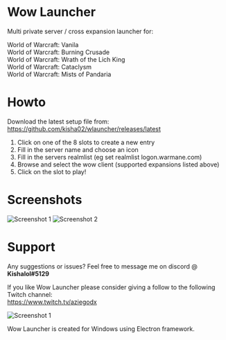 # Wow Launcher

Multi private server / cross expansion launcher for:

World of Warcraft: Vanila<br/>
World of Warcraft: Burning Crusade<br/>
World of Warcraft: Wrath of the Lich King<br/>
World of Warcraft: Cataclysm<br/>
World of Warcraft: Mists of Pandaria<br/>

# Howto

Download the latest setup file from:<br/>
https://github.com/kisha02/wlauncher/releases/latest

1. Click on one of the 8 slots to create a new entry
2. Fill in the server name and choose an icon
3. Fill in the servers realmlist (eg set realmlist logon.warmane.com)
4. Browse and select the wow client (supported expansions listed above)
5. Click on the slot to play!

# Screenshots

![Screenshot 1](https://i.ibb.co/7rzz75G/wlaunchscreenshot.jpg)
![Screenshot 2](https://i.ibb.co/vvqk2dh/wlaunchscreenshot2.jpg)

# Support

Any suggestions or issues? Feel free to message me on discord @ <b>Kishalol#5129</b>

If you like Wow Launcher please consider giving a follow to the following Twitch channel:<br/>
https://www.twitch.tv/aziegodx

![Screenshot 1](https://static-cdn.jtvnw.net/jtv_user_pictures/3c226c78-86b3-4df7-96ee-f1dcebcb3f3f-profile_image-300x300.png)

Wow Launcher is created for Windows using Electron framework.